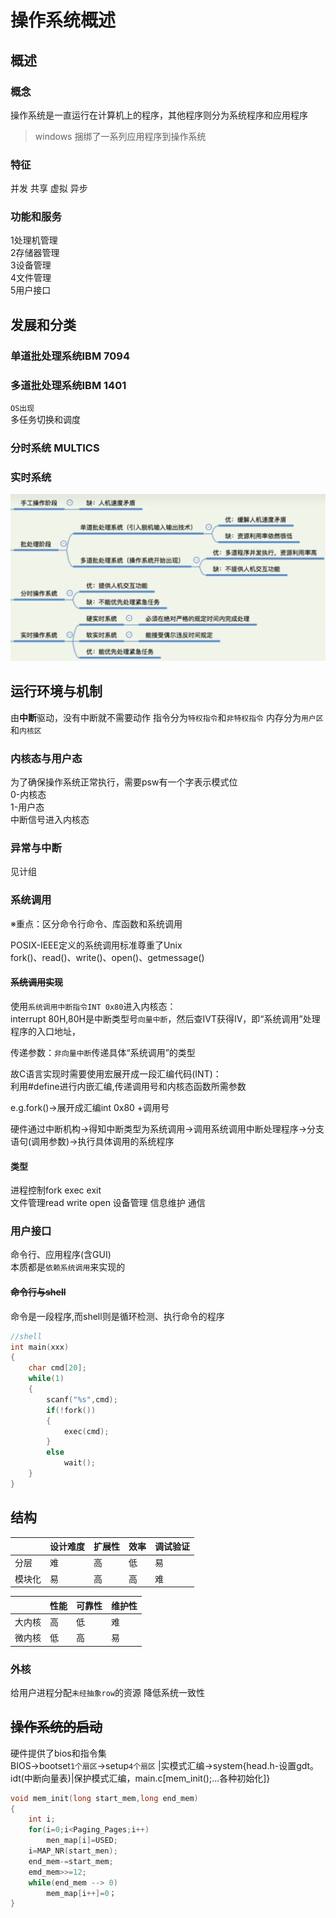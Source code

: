# 操作系统概述
## 概述
### 概念
操作系统是一直运行在计算机上的程序，其他程序则分为系统程序和应用程序
>windows 捆绑了一系列应用程序到操作系统
### 特征
并发 共享 虚拟 异步
### 功能和服务
1处理机管理   
2存储器管理   
3设备管理   
4文件管理  
5用户接口  
## 发展和分类
### 单道批处理系统IBM 7094
### 多道批处理系统IBM 1401
`OS出现`  
多任务切换和调度
### 分时系统 MULTICS
### 实时系统
![Alt text](images/OS_ep1_image.png)
## 运行环境与机制
由**中断**驱动，没有中断就不需要动作
指令分为`特权指令`和`非特权指令`
内存分为`用户区`和`内核区`
### 内核态与用户态
为了确保操作系统正常执行，需要psw有一个字表示模式位   
0-内核态  
1-用户态  
中断信号进入内核态
### 异常与中断
见计组
### 系统调用
※重点：区分命令行命令、库函数和系统调用

POSIX-IEEE定义的系统调用标准尊重了Unix  
fork()、read()、write()、open()、getmessage()  
#### ~~系统调用实现~~
使用`系统调用中断指令INT 0x80`进入内核态：  
interrupt 80H,80H是中断类型号`向量中断`，然后查IVT获得IV，即“系统调用”处理程序的入口地址，

传递参数：`非向量中断`传递具体“系统调用”的类型

故C语言实现时需要使用宏展开成一段汇编代码(INT)：  
利用#define进行内嵌汇编,传递调用号和内核态函数所需参数

e.g.fork()→展开成汇编int 0x80 +调用号

硬件通过中断机构→得知中断类型为系统调用→调用系统调用中断处理程序→分支语句(调用参数)→执行具体调用的系统程序
#### 类型
进程控制fork exec exit  
文件管理read write open
设备管理
信息维护
通信

### 用户接口
命令行、应用程序(含GUI)  
本质都是`依赖系统调用`来实现的
#### ~~命令行与shell~~
命令是一段程序,而shell则是循环检测、执行命令的程序
```c
//shell
int main(xxx)
{
    char cmd[20];
    while(1)
    {
        scanf("%s",cmd);
        if(!fork())
        {
            exec(cmd);
        }
        else
            wait();
    }
}
```
## 结构
|  | 设计难度 | 扩展性 | 效率 |调试验证|
|---|---|---|---|---|
| 分层 | 难 | 高 | 低 |易|
| 模块化 | 易 | 高 | 高 |难|

|  | 性能 | 可靠性 | 维护性 |
|---|---|---|---|
| 大内核 | 高 | 低 | 难 |
| 微内核 | 低 | 高 | 易 |
### 外核
给用户进程分配`未经抽象row`的资源
降低系统一致性
## ~~操作系统的启动~~
硬件提供了bios和指令集  
BIOS→bootset`1个扇区`→setup`4个扇区` |实模式汇编→system{head.h-设置gdt。idt(中断向量表)|保护模式汇编，main.c[mem_init();...各种初始化]} 
```c
void mem_init(long start_mem,long end_mem)
{
    int i;
    for(i=0;i<Paging_Pages;i++)
        men_map[i]=USED;
    i=MAP_NR(start_men);
    end_mem-=start_mem;
    emd_mem>>=12;
    while(end_mem --> 0)
        mem_map[i++]=0；
}

```
